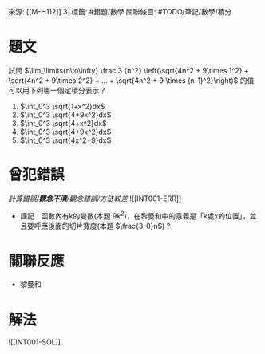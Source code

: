 來源: [[M-H112]] 3.
標籤: #錯題/數學 
關聯條目: #TODO/筆記/數學/積分 
# 題文
試問 $\lim_\limits{n\to\infty} \frac 3 {n^2} \left(\sqrt{4n^2 + 9\times 1^2} + \sqrt{4n^2 + 9\times 2^2} + ... + \sqrt{4n^2 + 9 \times (n-1)^2}\right)$ 的值可以用下列哪一個定積分表示？
1. $\int_0^3 \sqrt{1+x^2}dx$
2. $\int_0^3 \sqrt{4+9x^2}dx$
3. $\int_0^3 \sqrt{4+x^2}dx$
4. $\int_0^3 \sqrt{4+9x^2}dx$
5. $\int_0^3 \sqrt{4x^2+9}dx$
# 曾犯錯誤
*計算錯誤/**觀念不清**/觀念錯誤/方法較差*
![[INT001-ERR]]
- 謹記：函數內有k的變數(本題 $9k^2$)，在黎曼和中的意義是「k處x的位置」，並且要呼應後面的切片寬度(本題 $\frac{3-0}n$)
?
# 關聯反應
- 黎曼和
# 解法
![[INT001-SOL]]